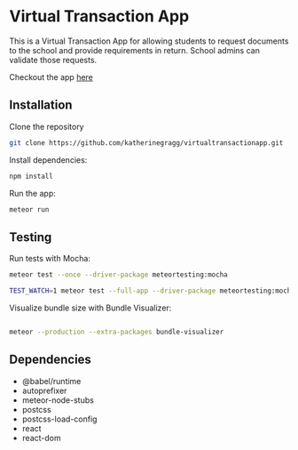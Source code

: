 # Virtual Transaction App

This is a Virtual Transaction App for allowing students to request documents to the school and provide requirements in return. School admins can validate those requests.

Checkout the app [here](https://www.uccvta.app)

## Installation

Clone the repository

```bash
git clone https://github.com/katherinegragg/virtualtransactionapp.git
```

Install dependencies:

```bash
npm install
```

Run the app:

```bash
meteor run
```

## Testing

Run tests with Mocha:

```bash
meteor test --once --driver-package meteortesting:mocha

TEST_WATCH=1 meteor test --full-app --driver-package meteortesting:mocha

```

Visualize bundle size with Bundle Visualizer:

```bash

meteor --production --extra-packages bundle-visualizer

```

## Dependencies

- @babel/runtime
- autoprefixer
- meteor-node-stubs
- postcss
- postcss-load-config
- react
- react-dom

